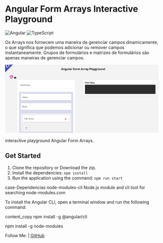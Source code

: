 # Angular Form Arrays Interactive Playground

![Angular](https://img.shields.io/badge/Angular-v9.0.3-red)
![TypeScript](https://img.shields.io/badge/TypeScript-v3.7.5-blue)

Os Arrays nos fornecem uma maneira de gerenciar campos dinamicamente, o que significa que podemos adicionar ou remover campos instantaneamente. Grupos de formulários e matrizes de formulários são apenas maneiras de gerenciar campos.


![Angular Form Array](https://raw.githubusercontent.com/DevCleverton/Angular-Forms/main/array.PNG)

interactive playground  Angular Form Arrays.

## Get Started

1. Clone the repository or Download the zip.
1. Install the dependencies: `npm install`
1. Run the application using the command: `npm run start`

case-Dependencias
node-modules-cli
Node.js module and cli tool for searching node-modules.com

To install the Angular CLI, open a terminal window and run the following command:

content_copy
npm install -g @angular/cli


npm install -g node-modules

Follow Me:
| [GitHub](https://github.com/DevCleverton)
